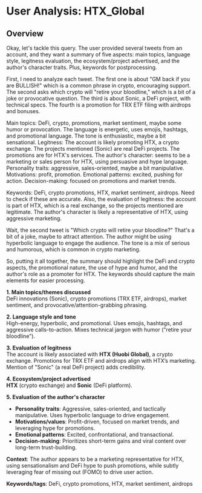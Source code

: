 # User Analysis: HTX_Global

## Overview

<think>
Okay, let's tackle this query. The user provided several tweets from an account, and they want a summary of five aspects: main topics, language style, legitness evaluation, the ecosystem/project advertised, and the author's character traits. Plus, keywords for postprocessing.

First, I need to analyze each tweet. The first one is about "GM back if you are BULLISH!" which is a common phrase in crypto, encouraging support. The second asks which crypto will "retire your bloodline," which is a bit of a joke or provocative question. The third is about Sonic, a DeFi project, with technical specs. The fourth is a promotion for TRX ETF filing with airdrops and bonuses.

Main topics: DeFi, crypto, promotions, market sentiment, maybe some humor or provocation. The language is energetic, uses emojis, hashtags, and promotional language. The tone is enthusiastic, maybe a bit sensational. Legitness: The account is likely promoting HTX, a crypto exchange. The projects mentioned (Sonic) are real DeFi projects. The promotions are for HTX's services. The author's character: seems to be a marketing or sales person for HTX, using persuasive and hype language. Personality traits: aggressive, sales-oriented, maybe a bit manipulative. Motivations: profit, promotion. Emotional patterns: excited, pushing for action. Decision-making: focused on promotions and market trends.

Keywords: DeFi, crypto promotions, HTX, market sentiment, airdrops. Need to check if these are accurate. Also, the evaluation of legitness: the account is part of HTX, which is a real exchange, so the projects mentioned are legitimate. The author's character is likely a representative of HTX, using aggressive marketing.

Wait, the second tweet is "Which crypto will retire your bloodline?" That's a bit of a joke, maybe to attract attention. The author might be using hyperbolic language to engage the audience. The tone is a mix of serious and humorous, which is common in crypto marketing.

So, putting it all together, the summary should highlight the DeFi and crypto aspects, the promotional nature, the use of hype and humor, and the author's role as a promoter for HTX. The keywords should capture the main elements for easier processing.
</think>

**1. Main topics/themes discussed**  
DeFi innovations (Sonic), crypto promotions (TRX ETF, airdrops), market sentiment, and provocative/attention-grabbing phrasing.  

**2. Language style and tone**  
High-energy, hyperbolic, and promotional. Uses emojis, hashtags, and aggressive calls-to-action. Mixes technical jargon with humor ("retire your bloodline").  

**3. Evaluation of legitness**  
The account is likely associated with **HTX (Huobi Global)**, a crypto exchange. Promotions for TRX ETF and airdrops align with HTX’s marketing. Mention of "Sonic" (a real DeFi project) adds credibility.  

**4. Ecosystem/project advertised**  
**HTX** (crypto exchange) and **Sonic** (DeFi platform).  

**5. Evaluation of the author's character**  
- **Personality traits**: Aggressive, sales-oriented, and tactically manipulative. Uses hyperbolic language to drive engagement.  
- **Motivations/values**: Profit-driven, focused on market trends, and leveraging hype for promotions.  
- **Emotional patterns**: Excited, confrontational, and transactional.  
- **Decision-making**: Prioritizes short-term gains and viral content over long-term trust-building.  

**Context**: The author appears to be a marketing representative for HTX, using sensationalism and DeFi hype to push promotions, while subtly leveraging fear of missing out (FOMO) to drive user action.  

**Keywords/tags**: DeFi, crypto promotions, HTX, market sentiment, airdrops